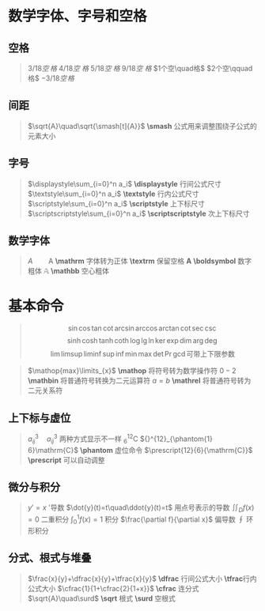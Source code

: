 # 数学字体、字号和空格
## 空格
> $3/18空\,格$
> $4/18空\:格$
> $5/18 空\;格$
> $9/18空\ 格$
> $1个空\quad格$
> $2个空\qquad格$
> $-3/18空\!格$
## 间距
> $\sqrt{A}\quad\sqrt{\smash[t]{A}}$               **\\smash** 公式用来调整围绕子公式的元素大小
## 字号
> $\displaystyle\sum_{i=0}^n a_i$ **\\displaystyle** ⾏间公式尺⼨
> $\textstyle\sum_{i=0}^n a_i$ **\\textstyle** ⾏内公式尺⼨
> $\scriptstyle\sum_{i=0}^n a_i$ **\\scriptstyle** 上下标尺寸
> $\scriptscriptstyle\sum_{i=0}^n a_i$ **\\scriptscriptstyle** 次上下标尺寸

## 数学字体
> $A \qquad \mathrm{A}$  **\\mathrm** 字体转为正体 **\\textrm** 保留空格
> $\boldsymbol{A}$ **\\boldsymbol** 数字粗体
> $\mathbb{A}$ **\\mathbb** 空心粗体

# 基本命令
> $$\sin \cos \tan \cot \arcsin \arccos \arctan \cot \sec \csc $$
> $$\sinh \cosh \tanh \coth \log \lg \ln \ker \exp \dim \arg \deg $$
>$$\lim \limsup \liminf \sup \inf \min \max \det \Pr \gcd \mathrm{可带上下限参数}$$

> $\mathop{max}\limits_{x}$ **\\mathop** 将符号转为数学操作符
> $0\mathbin{-}2$  **\\mathbin** 将普通符号转换为二元运算符
> $a\mathrel{=}b$ **\\mathrel** 将普通符号转为二元关系符

## 上下标与虚位
> $a^3_{ij} \quad a_{ij}{}^3$ 两种方式显示不一样
> ${}^{12}_{6}\mathrm{C}$  ${}^{12}_{\phantom{1} 6}\mathrm{C}$ **\\phantom** 虚位命令
> $\prescript{12}{6}{\mathrm{C}}$ **\\prescript** 可以自动调整
## 微分与积分
> $y'=x$  '导数
> $\dot{y}(t)=t\quad\ddot{y}(t)=t$ 用点号表示的导数
> $\iint_{D}f(x)=0$ 二重积分
> $\int_{0}^{1}f(x)=1$ 积分
> $\frac{\partial f}{\partial x}$ 偏导数
> $\oint$  环形积分

## 分式、根式与堆叠
> $\frac{x}{y}+\dfrac{x}{y}+\tfrac{x}{y}$ **\\dfrac** 行间公式大小 **\\tfrac**行内公式大小
> $\cfrac{1}{1+\cfrac{2}{1+x}}$ **\\cfrac** 连分式
> $\sqrt{A}\quad\surd$ **\\sqrt** 根式  **\\surd** 空根式















